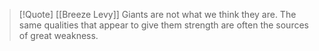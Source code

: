 > [!Quote] [[Breeze Levy]]
> Giants are not what we think they are. The same qualities that appear to give them strength are often the sources of great weakness.